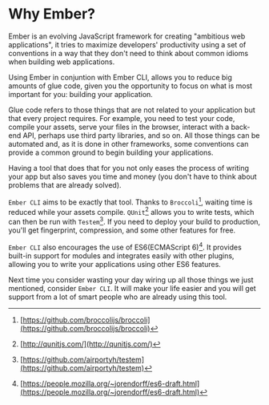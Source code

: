 # Why Ember?

Ember is an evolving JavaScript framework for creating "ambitious web
applications", it tries to maximize developers' productivity using a set
of conventions in a way that they don't need to think about common
idioms when building web applications.

Using Ember in conjuntion with Ember CLI, allows you to reduce big
amounts of glue code, given you the opportunity to focus on what is
most important for you: building your application.

Glue code refers to those things that are not related to your
application but that every project requires. For
example, you need to test your code, compile your assets,
serve your files in the browser, interact with a back-end API,
perhaps use third party
libraries, and so on. All those things can be automated and, as it is
done in other frameworks, some conventions can provide a
common ground to begin building your applications.

Having a tool that does that for you not only eases the process of
writing your app but also saves you time and money (you
don't have to think about problems that are already solved).

`Ember CLI` aims to be exactly that tool. Thanks to `Broccoli`[^broccoli],
waiting time is reduced while your assets compile. `QUnit`[^qunit] allows
you to write tests, which can then be run with `Testem`[^testem].
If you need to deploy your build to production, you'll get
fingerprint, compression, and some other features for free.

`Ember CLI` also encourages the use of ES6(ECMAScript 6)[^ES6]. It
provides built-in support for modules and integrates easily with other
plugins, allowing you to write your applications using other ES6
features.

Next time you consider wasting your day wiring up all those things we
just mentioned, consider `Ember CLI`. It will make your life easier
and you will get support from a lot of smart people who are already
using this tool.

[^ES6]: [https://people.mozilla.org/~jorendorff/es6-draft.html](https://people.mozilla.org/~jorendorff/es6-draft.html)
[^broccoli]: [https://github.com/broccolijs/broccoli](https://github.com/broccolijs/broccoli)
[^testem]: [https://github.com/airportyh/testem](https://github.com/airportyh/testem)
[^qunit]: [http://qunitjs.com/](http://qunitjs.com/)

